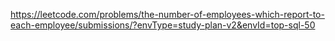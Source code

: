 https://leetcode.com/problems/the-number-of-employees-which-report-to-each-employee/submissions/?envType=study-plan-v2&envId=top-sql-50